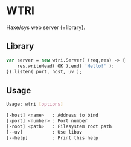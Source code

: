 WTRI
====
Haxe/sys web server (+library).


## Library

```hx
var server = new wtri.Server( (req,res) -> {
    res.writeHead( OK ).end( 'Hello!' );
}).listen( port, host, uv );
```


## Usage

```sh
Usage: wtri [options]

[-host] <name>   : Address to bind
[-port] <number> : Port number
[-root] <path>   : Filesystem root path
[--uv]           : Use libuv
[--help]         : Print this help
```